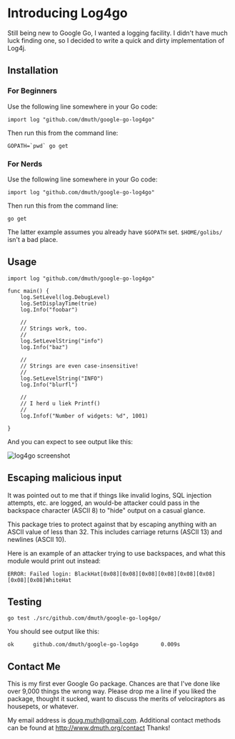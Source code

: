 Introducing Log4go
==================

Still being new to Google Go, I wanted a logging facility.  I didn't 
have much luck finding one, so I decided to write a quick and dirty
implementation of Log4j.

## Installation

### For Beginners

Use the following line somewhere in your Go code:

    import log "github.com/dmuth/google-go-log4go"

Then run this from the command line:

    GOPATH=`pwd` go get   

### For Nerds
Use the following line somewhere in your Go code:

    import log "github.com/dmuth/google-go-log4go"

Then run this from the command line:

    go get
    
The latter example assumes you already have `$GOPATH` set.  `$HOME/golibs/` isn't a bad place.

## Usage

    import log "github.com/dmuth/google-go-log4go"
    
    func main() {
        log.SetLevel(log.DebugLevel)
        log.SetDisplayTime(true)
        log.Info("foobar")
        
        //
        // Strings work, too.
        //
        log.SetLevelString("info")
        log.Info("baz")
        
        //
        // Strings are even case-insensitive!
        //
        log.SetLevelString("INFO")
        log.Info("blurfl")
        
        //
        // I herd u liek Printf()
        //
        log.Infof("Number of widgets: %d", 1001)
        
    }

And you can expect to see output like this:

![log4go screenshot](https://raw.github.com/dmuth/google-go-log4go/master/docs/log4go_screenshot.png)


## Escaping malicious input

It was pointed out to me that if things like invalid logins, SQL 
injection attempts, etc. are logged, an would-be attacker could pass in
the backspace character (ASCII 8) to "hide" output on a casual glance.

This package tries to protect against that by escaping anything with an
ASCII value of less than 32.  This includes carriage returns (ASCII 13)
and newlines (ASCII 10).

Here is an example of an attacker trying to use backspaces, and what 
this module would print out instead:

    ERROR: Failed login: BlackHat[0x08][0x08][0x08][0x08][0x08][0x08][0x08][0x08]WhiteHat


## Testing

`go test ./src/github.com/dmuth/google-go-log4go/`

You should see output like this:

`ok      github.com/dmuth/google-go-log4go       0.009s`

## Contact Me

This is my first ever Google Go package.  Chances are that I've done like over 9,000 things the wrong way.  Please drop me a line if you liked the package, thought it sucked, want to discuss the merits of velociraptors as housepets, or whatever.  

My email address is doug.muth@gmail.com.  Additional contact methods can be found at http://www.dmuth.org/contact  Thanks!

